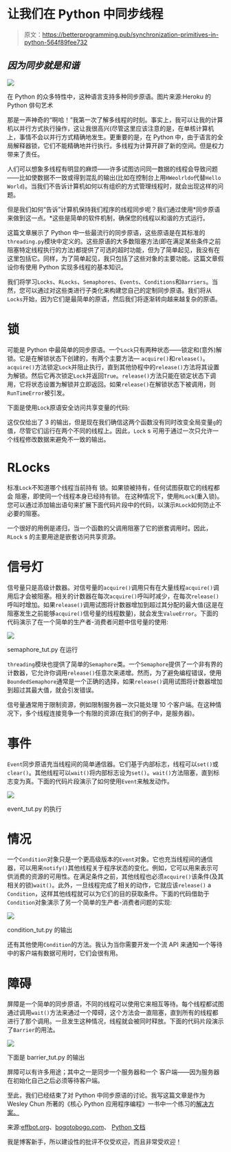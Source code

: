 # 让我们在 Python 中同步线程

> 原文：<https://betterprogramming.pub/synchronization-primitives-in-python-564f89fee732>

## *因为同步就是和谐*

![](img/898eca9f057998ebadaadd4660c8c8c0.png)

在 Python 的众多特性中，这种语言支持多种同步原语。图片来源:Heroku 的 Python 俳句艺术

那是一声神奇的“啊哈！”我第一次了解多线程的时刻。事实上，我可以让我的计算机以并行方式执行操作，这让我很高兴(尽管这里应该注意的是，在单核计算机上，事情不会以并行方式精确地发生。更重要的是，在 Python 中，由于语言的全局解释器锁，它们不能精确地并行执行。多线程为计算开辟了新的空间。但是权力带来了责任。

人们可以想象多线程有明显的麻烦——许多试图访问同一数据的线程会导致问题——比如使数据不一致或得到混乱的输出(比如在控制台上用`HWeolrldo`代替`Hello World`)。当我们不告诉计算机如何以有组织的方式管理线程时，就会出现这样的问题。

但是我们如何“告诉”计算机保持我们程序的线程同步呢？我们通过使用*同步原语来做到这一点。*这些是简单的软件机制，确保您的线程以和谐的方式运行。

这篇文章展示了 Python 中一些最流行的同步原语，这些原语是在其标准的`threading.py`模块中定义的。这些原语的大多数阻塞方法(即在满足某些条件之前阻塞特定线程执行的方法)都提供了可选的超时功能，但为了简单起见，我没有在这里包括它。同样，为了简单起见，我只包括了这些对象的主要功能。这篇文章假设你有使用 Python 实现多线程的基本知识。

我们将学习`Locks`、`RLocks`、`Semaphores`、`Events`、`Conditions`和`Barriers`。当然，您可以通过对这些类进行子类化来构建您自己的定制同步原语。我们将从`Locks`开始，因为它们是最简单的原语，然后我们将逐渐转向越来越复杂的原语。

# 锁

可能是 Python 中最简单的同步原语。一个`Lock`只有两种状态——锁定和(意外)解锁。它是在解锁状态下创建的，有两个主要方法— `acquire()`和`release()`。`acquire()`方法锁定`Lock`并阻止执行，直到其他协程中的`release()`方法将其设置为解锁。然后它再次锁定`Lock`并返回`True`。`release()`方法只能在锁定状态下调用，它将状态设置为解锁并立即返回。如果`release()`在解锁状态下被调用，则`RunTimeError`被引发。

下面是使用`Lock`原语安全访问共享变量的代码:

这仅仅给出了 3 的输出，但是现在我们确信这两个函数没有同时改变全局变量`g`的值，尽管它们运行在两个不同的线程上。因此，`Lock` s 可用于通过一次只允许一个线程修改数据来避免不一致的输出。

# RLocks

标准`Lock`不知道哪个线程当前持有
锁。如果锁被持有，任何试图获取它的线程都会
阻塞，即使同一个线程本身已经持有锁。
在这种情况下，使用`RLock`(重入锁)。您可以通过添加输出语句来扩展下面代码片段中的代码，以演示`RLock`如何防止不必要的阻塞。

一个很好的用例是递归，当一个函数的父调用阻塞了它的嵌套调用时。因此，`RLock` s 的主要用途是嵌套访问共享资源。

# 信号灯

信号量只是高级计数器。对信号量的`acquire()`调用只有在大量线程`acquire()`调用后才会被阻塞。相关的计数器在每次`acquire()`呼叫时减少，在每次`release()`呼叫时增加。如果`release()`调用试图将计数器增加到超过其分配的最大值(这是在阻塞发生之前能够`acquire()`信号量的线程数量)，就会发生`ValueError`。下面的代码演示了在一个简单的生产者-消费者问题中信号量的使用:

![](img/a371bd9e8ef2509c564753672ef6df38.png)

semaphore_tut.py 在运行

`threading`模块也提供了简单的`Semaphore`类。一个`Semaphore`提供了一个非有界的计数器，它允许你调用`release()`任意次来递增。然而，为了避免编程错误，使用`BoundedSemaphore`通常是一个正确的选择，如果`release()`调用试图将计数器增加到超过其最大值，就会引发错误。

信号量通常用于限制资源，例如限制服务器一次只能处理 10 个客户端。在这种情况下，多个线程连接竞争一个有限的资源(在我们的例子中，是服务器)。

# 事件

`Event`同步原语充当线程间的简单通信器。它们基于内部标志，线程可以`set()`或`clear()`。其他线程可以`wait()`将内部标志设为`set()`。`wait()`方法阻塞，直到标志变为真。下面的代码片段演示了如何使用`Event`来触发动作。

![](img/7bda867507a96fea0b1579d7705254e8.png)

event_tut.py 的执行

# 情况

一个`Condition`对象只是一个更高级版本的`Event`对象。它也充当线程间的通信器，可以用来`notify()`其他线程关于程序状态的变化。例如，它可以用来表示可供消费的资源的可用性。在满足条件之前，其他线程也必须`acquire()`该条件(及其相关的锁)`wait()`。此外，一旦线程完成了相关的动作，它就应该`release()` a `Condition`，这样其他线程就可以为它们的目的获取条件。下面的代码借助于`Condition`对象演示了另一个简单的生产者-消费者问题的实现:

![](img/97c4a97c3e56843898c2395c713c8cdd.png)

condition_tut.py 的输出

还有其他使用`Condition`的方法。我认为当你需要开发一个流 API 来通知一个等待中的客户端有数据可用时，它们会很有用。

# 障碍

屏障是一个简单的同步原语，不同的线程可以使用它来相互等待。每个线程都试图通过调用`wait()`方法来通过一个障碍，这个方法会一直阻塞，直到所有的线程都进行了那个调用。一旦发生这种情况，线程就会被同时释放。下面的代码片段演示了`Barrier`的用法。

![](img/92045c35b5a4654fb3f3b888f715d799.png)

下面是 barrier_tut.py 的输出

屏障可以有许多用途；其中之一是同步一个服务器和一个
客户端——因为服务器在初始化自己之后必须等待客户端。

至此，我们已经结束了对 Python 中同步原语的讨论。我写这篇文章是作为 Wesley Chun 所著的《核心 Python 应用程序编程》一书中一个练习的[解决方案。](https://github.com/schedutron/CPAP/blob/master/Chap4/sync_prim.md)

来源:[effbot.org](http://effbot.org/zone/thread-synchronization.htm)、[bogotobogo.com](http://www.bogotobogo.com/python/Multithread/)、 [Python 文档](https://docs.python.org/3/library/threading.html)

我是博客新手，所以建设性的批评不仅受欢迎，而且非常受欢迎！